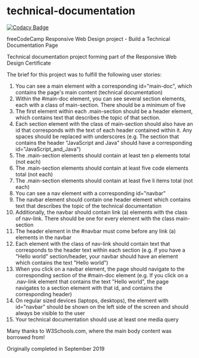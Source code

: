 # technical-documentation

[![Codacy Badge](https://app.codacy.com/project/badge/Grade/df7c43cf31d74307abd35a223fbf07a4)](https://www.codacy.com/gh/tupelobound/technical-documentation/dashboard?utm_source=github.com&amp;utm_medium=referral&amp;utm_content=tupelobound/technical-documentation&amp;utm_campaign=Badge_Grade)

freeCodeCamp Responsive Web Design project - Build a Technical Documentation Page

Technical documentation project forming part of the Responsive Web Design Certificate

The brief for this project was to fulfill the following user stories:

1.  You can see a main element with a corresponding id="main-doc", which contains the page's main content (technical documentation)
2.  Within the #main-doc element, you can see several section elements, each with a class of main-section. There should be a minimum of five
3.  The first element within each .main-section should be a header element, which contains text that describes the topic of that section.
4.  Each section element with the class of main-section should also have an id that corresponds with the text of each header contained within it. Any spaces should be replaced with underscores (e.g. The section that contains the header "JavaScript and Java" should have a corresponding id="JavaScript_and_Java")
5.  The .main-section elements should contain at least ten p elements total (not each)
6.  The .main-section elements should contain at least five code elements total (not each)
7.  The .main-section elements should contain at least five li items total (not each)
8. You can see a nav element with a corresponding id="navbar"
9.  The navbar element should contain one header element which contains text that describes the topic of the technical documentation
10. Additionally, the navbar should contain link (a) elements with the class of nav-link. There should be one for every element with the class main-section
11. The header element in the #navbar must come before any link (a) elements in the navbar
12. Each element with the class of nav-link should contain text that corresponds to the header text within each section (e.g. if you have a "Hello world" section/header, your navbar should have an element which contains the text "Hello world")
13. When you click on a navbar element, the page should navigate to the corresponding section of the #main-doc element (e.g. If you click on a .nav-link element that contains the text "Hello world", the page navigates to a section element with that id, and contains the corresponding header)
14. On regular sized devices (laptops, desktops), the element with id="navbar" should be shown on the left side of the screen and should always be visible to the user
15. Your technical documentation should use at least one media query

Many thanks to W3Schools.com, where the main body content was borrowed from!

Originally completed in September 2019

